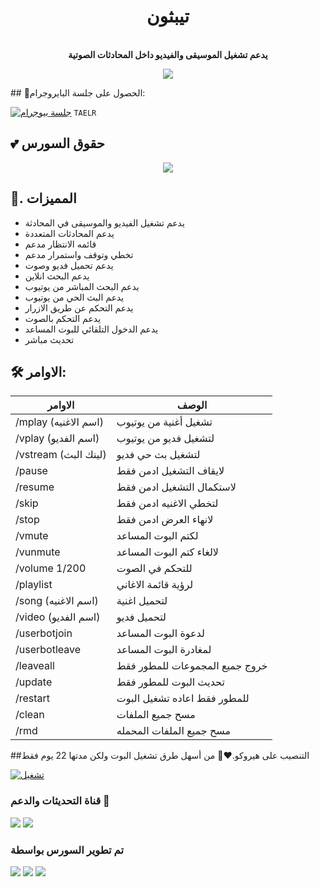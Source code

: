 <h1 align="center"><b>تيبثون </b></h1>

<p align="center">
    <br><b>يدعم تشغيل الموسيقى والفيديو داخل المحادثات الصوتية</b><br>
</p>
<p align="center">
    <a href="https://www.python.org/" alt="اللغة المستخدمة"> <img src="https://img.shields.io/badge/Made%20with-Python-black.svg?style=flat-square&logo=python&logoColor=blue&color=red" /></a>
</p>
## 🧪الحصول على جلسة البايروجرام:

[![جلسة بيوجرام](https://img.shields.io/badge/repl.it-generateString-yellowgreen)](https://replit.com/@levinalab/StringSession#main.py) ``TAELR``

## 💕 حقوق السورس
<p align="center">
  <img src="https://telegra.ph/file/03341a31ae8da70c95ae6.jpg">
</p>

## 🖤. المميزات
- يدعم تشغيل الفيديو والموسيقى في المحادثة
- يدعم المحادثات المتعددة
- قائمه الانتظار مدعم
- تخطي وتوقف واستمرار مدعم
- يدعم تحميل فديو وصوت 
- يدعم البحث انلاين
- يدعم البحث المباشر من يوتيوب
- يدعم البث الحي من يوتيوب
- يدعم التحكم عن طريق الازرار
- يدعم التحكم بالصوت
- يدعم الدخول التلقائي للبوت المساعد
- تحديث مباشر

## 🛠 الاوامر:
| الاوامر | الوصف |
| ------ | ------ |
| /mplay (اسم الاغنيه) | تشغيل أغنية من يوتيوب |
| /vplay (اسم الفديو) | لتشغيل فديو من يوتيوب |
| /vstream (لينك البث) | لتشغيل بث حي فديو|
| /pause | لايقاف التشغيل ادمن فقط |
| /resume | لاستكمال التشغيل ادمن فقط |
| /skip | لتخطي الاغنيه ادمن فقط |
| /stop | لانهاء العرض ادمن فقط |
| /vmute | لكتم البوت المساعد |
| /vunmute | لالغاء كتم البوت المساعد |
| /volume 1/200 | للتحكم في الصوت  |
| /playlist | لرؤية قائمة الاغاني |
| /song (اسم الاغنيه) | لتحميل اغنية |
| /video (اسم الفديو) | لتحميل فديو |
| /userbotjoin | لدعوة البوت المساعد |
| /userbotleave | لمغادرة البوت المساعد |
| /leaveall | خروج جميع المجموعات للمطور فقط |
| /update | تحديث البوت للمطور فقط |
| /restart | للمطور فقط اعاده تشغيل البوت |
| /clean | مسح جميع الملفات |
| /rmd | مسح جميع الملفات المحمله |
##التنصيب على هيروكو.❤️‍🔥
من أسهل طرق تشغيل البوت ولكن مدتها 22 يوم فقط 

[![تشغيل](https://www.herokucdn.com/deploy/button.svg)](https://github.com/778888377/source)






### قناة التحديثات والدعم 🎑
<a href="https://t.me/c_3_517"><img src="https://img.shields.io/badge/Join-Group%20Support-blue.svg?style=for-the-badge&logo=Telegram"></a> <a href="https://t.me/b_1_4_7"><img src="https://img.shields.io/badge/Join-Updates%20Channel-blue.svg?style=for-the-badge&logo=Telegram"></a>



### تم تطوير السورس بواسطة
<a href="https://t.me/Q_P_K_E"><img src="https://img.shields.io/badge/Dev%20Mohammad-blue.svg?style=for-the-badge&logo=Ammar"></a> <a href="https://t.me/Q_P_K_E"><img src="https://img.shields.io/badge/Dev%20Mohammad-blue.svg?style=for-the-badge&logo=Ammar"></a> <a href="https://t.me/Q_P_K_E"><img src="https://img.shields.io/badge/Dev%20Mohammad-blue.svg?style=for-the-badge&logo=Ammar"></a>
